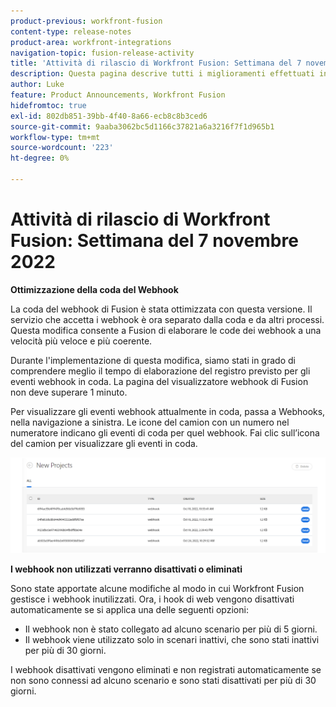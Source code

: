```yaml
---
product-previous: workfront-fusion
content-type: release-notes
product-area: workfront-integrations
navigation-topic: fusion-release-activity
title: 'Attività di rilascio di Workfront Fusion: Settimana del 7 novembre 2022'
description: Questa pagina descrive tutti i miglioramenti effettuati in Adobe Workfront Fusion la settimana del 7 novembre 2022.
author: Luke
feature: Product Announcements, Workfront Fusion
hidefromtoc: true
exl-id: 802db851-39bb-4f40-8a66-ecb8c8b3ced6
source-git-commit: 9aaba3062bc5d1166c37821a6a3216f7f1d965b1
workflow-type: tm+mt
source-wordcount: '223'
ht-degree: 0%

---
```


# Attività di rilascio di Workfront Fusion: Settimana del 7 novembre 2022

**Ottimizzazione della coda del Webhook**

La coda del webhook di Fusion è stata ottimizzata con questa versione. Il servizio che accetta i webhook è ora separato dalla coda e da altri processi. Questa modifica consente a Fusion di elaborare le code dei webhook a una velocità più veloce e più coerente.

Durante l&#39;implementazione di questa modifica, siamo stati in grado di comprendere meglio il tempo di elaborazione del registro previsto per gli eventi webhook in coda. La pagina del visualizzatore webhook di Fusion non deve superare 1 minuto.

Per visualizzare gli eventi webhook attualmente in coda, passa a Webhooks, nella navigazione a sinistra. Le icone del camion con un numero nel numeratore indicano gli eventi di coda per quel webhook. Fai clic sull’icona del camion per visualizzare gli eventi in coda.

![](assets/fusion-webhook-queue-1866x567.png)


**I webhook non utilizzati verranno disattivati o eliminati**

Sono state apportate alcune modifiche al modo in cui Workfront Fusion gestisce i webhook inutilizzati. Ora, i hook di web vengono disattivati automaticamente se si applica una delle seguenti opzioni:

* Il webhook non è stato collegato ad alcuno scenario per più di 5 giorni.
* Il webhook viene utilizzato solo in scenari inattivi, che sono stati inattivi per più di 30 giorni.

I webhook disattivati vengono eliminati e non registrati automaticamente se non sono connessi ad alcuno scenario e sono stati disattivati per più di 30 giorni.

